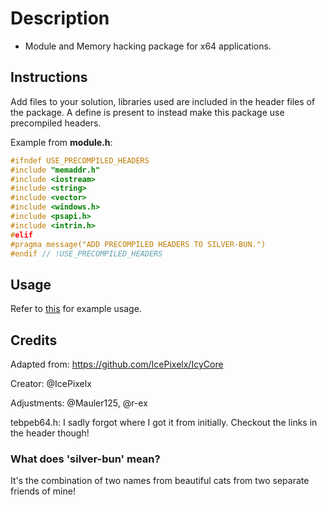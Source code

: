 # Description

 * Module and Memory hacking package for x64 applications.

## Instructions

Add files to your solution, libraries used are included in the header files of the package.
A define is present to instead make this package use precompiled headers.

Example from **module.h**:

```cpp
#ifndef USE_PRECOMPILED_HEADERS
#include "memaddr.h"
#include <iostream>
#include <string>
#include <vector>
#include <windows.h>
#include <psapi.h>
#include <intrin.h>
#elif
#pragma message("ADD PRECOMPILED HEADERS TO SILVER-BUN.")
#endif // !USE_PRECOMPILED_HEADERS
```
## Usage

Refer to [this](https://github.com/IcePixelx/godot-key/blob/main/main.cpp) for example usage.

## Credits

Adapted from: https://github.com/IcePixelx/IcyCore

Creator: @IcePixelx

Adjustments: @Mauler125, @r-ex

tebpeb64.h: I sadly forgot where I got it from initially. Checkout the links in the header though!

### What does 'silver-bun' mean?

It's the combination of two names from beautiful cats from two separate friends of mine!

